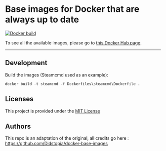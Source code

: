 # Base images for Docker that are always up to date
[![Docker build](https://img.shields.io/docker/automated/cryptton2004/base.svg)](https://hub.docker.com/r/cryptton2004/base/)

To see all the available images, please go to [this Docker Hub page](https://hub.docker.com/r/cryptton2004/base/).

---

## Development

Build the images (Steamcmd used as an example):
``` windows cmd
docker build -t steamcmd -f Dockerfiles\steamcmd\Dockerfile .

```


## Licenses

This project is provided under the [MIT License](https://github.com/wund-playground/infra-docker-base/blob/master/LICENSE.md)


## Authors
This repo is an adaptation of the original, all credits go here : https://github.com/Didstopia/docker-base-images